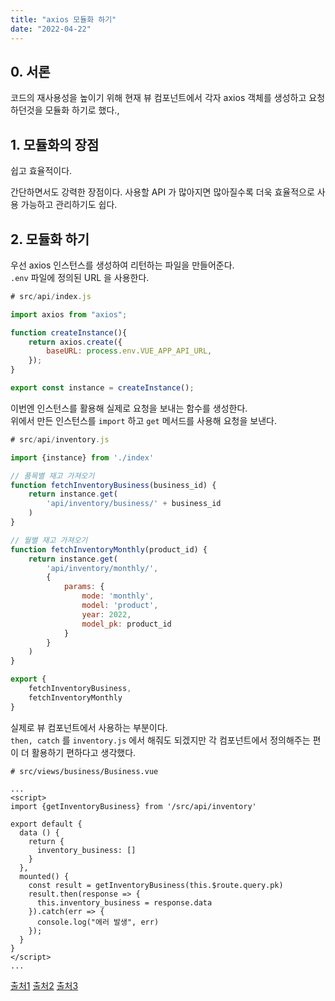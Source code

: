 ```yaml
---
title: "axios 모듈화 하기"
date: "2022-04-22"
---
```


## 0. 서론
코드의 재사용성을 높이기 위해 현재 뷰 컴포넌트에서 각자 axios 객체를 생성하고 요청하던것을 모듈화 하기로 했다.,

## 1. 모듈화의 장점
쉽고 효율적이다.

간단하면서도 강력한 장점이다. 사용할 API 가 많아지면 많아질수록 더욱 효율적으로 사용 가능하고 관리하기도 쉽다.

## 2. 모듈화 하기
우선 axios 인스턴스를 생성하여 리턴하는 파일을 만들어준다.  
`.env` 파일에 정의된 URL 을 사용한다.
```javascript
# src/api/index.js

import axios from "axios";

function createInstance(){
    return axios.create({
        baseURL: process.env.VUE_APP_API_URL,
    });
}

export const instance = createInstance();
```

이번엔 인스턴스를 활용해 실제로 요청을 보내는 함수를 생성한다.  
위에서 만든 인스턴스를 `import` 하고 `get` 메서드를 사용해 요청을 보낸다.
```javascript
# src/api/inventory.js

import {instance} from './index'

// 품목별 재고 가져오기
function fetchInventoryBusiness(business_id) {
    return instance.get(
        'api/inventory/business/' + business_id
    )
}

// 월별 재고 가져오기
function fetchInventoryMonthly(product_id) {
    return instance.get(
        'api/inventory/monthly/',
        {
            params: {
                mode: 'monthly',
                model: 'product',
                year: 2022,
                model_pk: product_id
            }
        }
    )
}

export {
    fetchInventoryBusiness,
    fetchInventoryMonthly
}
```

실제로 뷰 컴포넌트에서 사용하는 부분이다.  
`then, catch` 를 `inventory.js` 에서 해줘도 되겠지만 각 컴포넌트에서 정의해주는 편이 더 활용하기 편하다고 생각했다.
```vue
# src/views/business/Business.vue

...
<script>
import {getInventoryBusiness} from '/src/api/inventory'

export default {
  data () {
    return {
      inventory_business: []
    }
  },
  mounted() {
    const result = getInventoryBusiness(this.$route.query.pk)
    result.then(response => {
      this.inventory_business = response.data
    }).catch(err => {
      console.log("에러 발생", err)
    });
  }
}
</script>
...

```

[출처1](https://heewon26.tistory.com/158)
[출처2](https://yamoo9.github.io/axios/guide/)
[출처3](https://greedysiru.tistory.com/804)